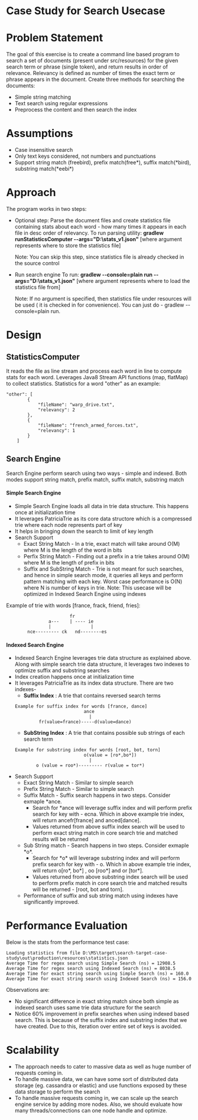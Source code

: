 # Case Study for Search Usecase

# Problem Statement
The goal of this exercise is to create a command line based program to search a set of documents (present under src/resources) for the given search term or phrase (single token), and return results in order of relevance.
Relevancy is defined as number of times the exact term or phrase appears in the document.
Create three methods for searching the documents:
- Simple string matching
- Text search using regular expressions
- Preprocess the content and then search the index

# Assumptions
* Case insensitive search
* Only text keys considered, not numbers and punctuations
* Support string match (freebird), prefix match(free*), suffix match(*bird), substring match(\*eebi\*)

# Approach
The program works in two steps:
* Optional step: Parse the document files and create statistics file containing stats about each word - how many times it appears in each file in desc order of relevancy.
To run parsing utility:
**gradlew runStatisticsComputer  --args="D:\stats_v1.json"**
[where argument represents where to store the statistics file]

   Note: You can skip this step, since statistics file is already checked in the source control

* Run search engine
To run:
**gradlew --console=plain run --args="D:\stats_v1.json"**
[where argument represents where to load the statistics file from]

  Note: If no argument is specified, then statistics file under resources will be used ( it is checked in for convenience). You can just do - gradlew --console=plain run.

# Design

## StatisticsComputer
It reads the file as line stream and process each word in line to compute stats for each word. Leverages Java8 Stream API functions (map, flatMap) to collect statistics.
Statistics for a word "other" as an example:
```
"other": [
		{
			"fileName": "warp_drive.txt",
			"relevancy": 2
		},
		{
			"fileName": "french_armed_forces.txt",
			"relevancy": 1
		}
	]
```
## Search Engine
Search Engine perform search using two ways - simple and indexed.
Both modes support string match, prefix match, suffix match, substring match
#### Simple Search Engine
+ Simple Search Engine loads all data in trie data structure. This happens once at initialization time
+ It leverages PatriciaTrie as its core data structore which is a compressed trie where each node represents part of key
+ It helps in bringing down the search to limit of key length
+ Search Support
    * Exact String Match - In a trie, exact match will take around O(M) where M is the length of the word in bits
    * Perfix String Match - Finding out a prefix in a trie takes around O(M) where M is the length of prefix in bits
    * Suffix and SubString Match - Trie is not meant for such searches, and hence in simple search mode, it queries all keys and perform pattern matching with each key. Worst case performance is O(N) where N is number of keys in trie. Note: This usecase will be optimized in Indexed Search Engine using indexes

Example of trie with words [france, frack, friend, fries]:
```
                        fr
                a---    | ---- ie
                |               |
        nce--------- ck   nd--------es
```
#### Indexed Search Engine
+ Indexed Search Engine leverages trie data structure as explained above. Along with simple search trie data structure, it leverages two indexes to optimize suffix and substring searches
+ Index creation happens once at initialization time
+ It leverages PatriciaTrie as its index data structure. There are two indexes-
    + **Suffix Index** : A trie that contains reversed search terms
    ```
    Example for suffix index for words [france, dance]
                              ance
                                |
             fr(value=france)-----d(value=dance)
    ```
    + **SubString Index** : A trie that contains possible sub strings of each search term
    ```
    Example for substring index for words [root, bot, torn]
                              o(value = [ro*,bo*])
                                |
            o (value = roo*)--------- r(value = tor*)
    ```
+ Search Support
    * Exact String Match - Similar to simple search
    * Prefix String Match - Similar to simple search
    * Suffix Match - Suffix search happens in two steps. Consider exmaple *ance.
        + Search for *ance will leverage suffix index and will perform prefix search for key with - ecna. Which in above example trie index, will return ancefr[france] and anced[dance].
        + Values returned from above suffix index search will be used to perform exact string match in core search trie and matched results will be returned
    * Sub String match - Search happens in two steps. Consider exmaple \*o\*.
        + Search for \*o\* will leverage substring index and will perform prefix search for key with - o. Which in above example trie index, will return o[ro*, bo*] , oo [roo*] and or [tor*].
        + Values returned from above substring index search will be used to perform prefix match in core search trie and matched results will be returned - [root, bot and torn].
    * Performance of suffix and sub string match using indexes have significantly improved.


# Performance Evaluation

Below is the stats from the performance test case:

```
Loading statistics from file D:\MS\target\search-target-case-study\out\production\resources\statistics.json
Average Time for regex search using Simple Search (ns) = 12908.5
Average Time for regex search using Indexed Search (ns) = 8038.5
Average Time for exact string search using Simple Search (ns) = 160.0
Average Time for exact string search using Indexed Search (ns) = 156.0
```

Observations are:
+ No significant difference in exact string match since both simple as indexed search uses same trie data structure for the search
+ Notice 60% improvement in prefix searches when using indexed based search. This is because of the suffix index and substring index that we have created. Due to this, iteration over entire set of keys is avoided.


# Scalability
+ The approach needs to cater to massive data as well as huge number of requests coming in.
+ To handle massive data, we can have some sort of distributed data storage (eg. cassandra or elastic) and use functions exposed by these data storage to perform the search
+ To handle massive requests coming in, we can scale up the search engine service by adding more nodes. Also, we should evaluate how many threads/connections can one node handle and optimize.
